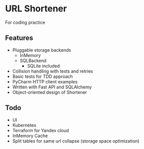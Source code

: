 # URL Shortener

For coding practice

## Features

- Pluggable storage backends
    - InMemory
    - SQLBackend
      - SQLite included
- Collision handling with tests and retries
- Basic tests for TDD approach
- PyCharm HTTP client examples
- Written with Fast API and SQLAlchemy
- Object-oriented design of Shortener

## Todo
- UI
- Kubernetes
- Terraform for Yandex cloud
- InMemory Cache
- Split tables for same url collapse (storage space optimization)

